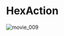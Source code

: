 # HexAction

![movie_009](https://user-images.githubusercontent.com/38341359/139788432-26ad4026-b783-40b4-802b-c690604d5931.gif)
